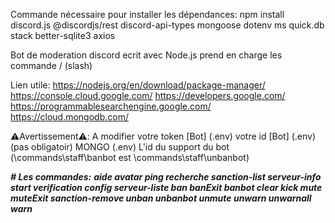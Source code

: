 Commande nécessaire pour installer les dépendances: 
npm install discord.js @discordjs/rest discord-api-types mongoose dotenv ms quick.db stack better-sqlite3 axios

Bot de moderation discord ecrit avec Node.js prend en charge les commande / (slash)

Lien utile:
https://nodejs.org/en/download/package-manager/
https://console.cloud.google.com/
https://developers.google.com/
https://programmablesearchengine.google.com/
https://cloud.mongodb.com/

⚠️Avertissement⚠️:
A modifier votre token [Bot] (.env)
votre id [Bot] (.env)
(pas obligatoir) MONGO (.env)
L'id du support du bot (\commands\staff\banbot est \commands\staff\unbanbot)

***# Les commandes:***
***aide
avatar
ping
recherche
sanction-list
serveur-info
start
verification
config
serveur-liste
ban
banExit
banbot
clear
kick
mute
muteExit
sanction-remove
unban
unbanbot
unmute
unwarn
unwarnall
warn***
